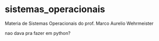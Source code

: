 # sistemas_operacionais
Materia de Sistemas Operacionais do prof. Marco Aurelio Wehrmeister

nao dava pra fazer em python?
